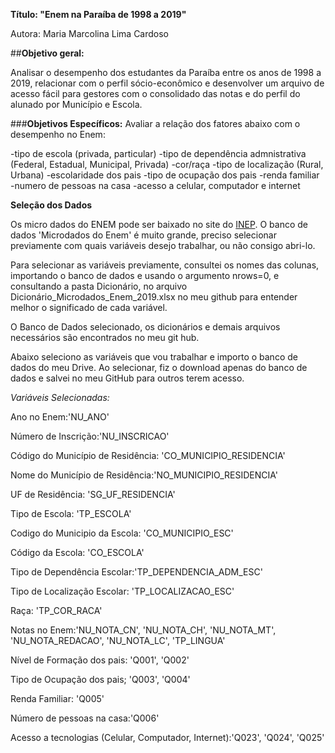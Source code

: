 **Título: "Enem na Paraíba de 1998 a 2019"**

Autora: Maria Marcolina Lima Cardoso


##**Objetivo geral:**

Analisar o desempenho dos estudantes da Paraíba entre os anos de 1998 a 2019, relacionar com o perfil sócio-econômico e desenvolver um arquivo de acesso fácil para gestores com o consolidado das notas e do perfil do alunado por Município e Escola.


###**Objetivos Específicos:**
Avaliar a relação dos fatores abaixo com o desempenho no Enem:

-tipo de escola (privada, particular)
-tipo de dependência admnistrativa (Federal, Estadual, Municipal, Privada)
-cor/raça
-tipo de localização (Rural, Urbana)
-escolaridade dos pais
-tipo de ocupação dos pais
-renda familiar
-numero de pessoas na casa
-acesso a celular, computador e internet

**Seleção dos Dados**

Os micro dados do ENEM pode ser baixado no site do [INEP](https://www.gov.br/inep/pt-br/acesso-a-informacao/dados-abertos/microdados). O banco de dados 'Microdados do Enem' é muito grande, preciso selecionar previamente com quais variáveis desejo trabalhar, ou não consigo abri-lo.

Para selecionar as variáveis previamente, consultei os nomes das colunas, importando o banco de dados e usando o argumento nrows=0, e consultando a pasta Dicionário, no arquivo Dicionário_Microdados_Enem_2019.xlsx no meu github para entender melhor o significado de cada variável.

O Banco de Dados selecionado, os dicionários e demais arquivos necessários são encontrados no meu git hub.

Abaixo seleciono as variáveis que vou trabalhar e importo o banco de dados do meu Drive. Ao selecionar, fiz o download apenas do banco de dados e salvei no meu GitHub para outros terem acesso.

*Variáveis Selecionadas:*

Ano no Enem:'NU_ANO'

Número de Inscrição:'NU_INSCRICAO'

Código do Município de Residência: 'CO_MUNICIPIO_RESIDENCIA'

Nome do Município de Residência:'NO_MUNICIPIO_RESIDENCIA'

UF de Residência: 'SG_UF_RESIDENCIA'

Tipo de Escola: 'TP_ESCOLA'

Codigo do Municipio da Escola: 'CO_MUNICIPIO_ESC'

Código da Escola: 'CO_ESCOLA'

Tipo de Dependência Escolar:'TP_DEPENDENCIA_ADM_ESC'

Tipo de Localização Escolar: 'TP_LOCALIZACAO_ESC'

Raça: 'TP_COR_RACA'

Notas no Enem:'NU_NOTA_CN', 'NU_NOTA_CH', 'NU_NOTA_MT', 'NU_NOTA_REDACAO', 'NU_NOTA_LC', 'TP_LINGUA'

Nível de Formação dos pais: 'Q001', 'Q002'

Tipo de Ocupação dos pais; 'Q003', 'Q004'

Renda Familiar: 'Q005'

Número de pessoas na casa:'Q006'

Acesso a tecnologias (Celular, Computador, Internet):'Q023', 'Q024', 'Q025'
